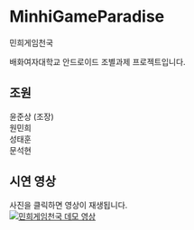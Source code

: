 # MinhiGameParadise
 민희게임천국   
    
 배화여자대학교 안드로이드 조별과제 프로젝트입니다.   
   
 ## 조원
윤준상 (조장)   
원민희   
성태훈   
문석현   

## 시연 영상
사진을 클릭하면 영상이 재생됩니다.   
[![민희게임천국 데모 영상](https://img.youtube.com/vi/ogt3HINfQ2g/0.jpg)](https://youtu.be/ogt3HINfQ2g)   
